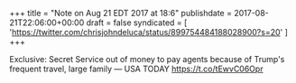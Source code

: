 +++
title = "Note on Aug 21 EDT 2017 at 18:6"
publishdate = 2017-08-21T22:06:00+00:00
draft = false
syndicated = [ 'https://twitter.com/chrisjohndeluca/status/899754484188028900?s=20' ]
+++

Exclusive: Secret Service out of money to pay agents because of Trump's frequent travel, large family — USA TODAY https://t.co/tEwvC06Opr
